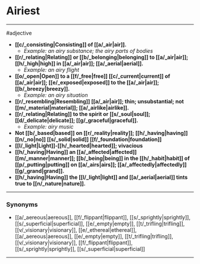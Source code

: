 # Airiest
---
#adjective
- **[[c/_consisting|Consisting]] of [[a/_air|air]].**
	- _Example: an airy substance; the airy parts of bodies_
- **[[r/_relating|Relating]] or [[b/_belonging|belonging]] to [[a/_air|air]]; [[h/_high|high]] in [[a/_air|air]]; [[a/_aerial|aerial]].**
	- _Example: an airy flight_
- **[[o/_open|Open]] to a [[f/_free|free]] [[c/_current|current]] of [[a/_air|air]]; [[e/_exposed|exposed]] to the [[a/_air|air]]; [[b/_breezy|breezy]].**
	- _Example: an airy situation_
- **[[r/_resembling|Resembling]] [[a/_air|air]]; thin; unsubstantial; not [[m/_material|material]]; [[a/_airlike|airlike]].**
- **[[r/_relating|Relating]] to the spirit or [[s/_soul|soul]]; [[d/_delicate|delicate]]; [[g/_graceful|graceful]].**
	- _Example: airy music_
- **Not [[b/_based|based]] on [[r/_reality|reality]]; [[h/_having|having]] [[n/_no|no]] [[s/_solid|solid]] [[f/_foundation|foundation]]**
- **[[l/_light|Light]]-[[h/_hearted|hearted]]; vivacious**
- **[[h/_having|Having]] an [[a/_affected|affected]] [[m/_manner|manner]]; [[b/_being|being]] in the [[h/_habit|habit]] of [[p/_putting|putting]] on [[a/_airs|airs]]; [[a/_affectedly|affectedly]] [[g/_grand|grand]].**
- **[[h/_having|Having]] the [[l/_light|light]] and [[a/_aerial|aerial]] tints true to [[n/_nature|nature]].**
---
### Synonyms
- [[a/_aereous|aereous]], [[f/_flippant|flippant]], [[s/_sprightly|sprightly]], [[s/_superficial|superficial]], [[e/_empty|empty]], [[t/_trifling|trifling]], [[v/_visionary|visionary]], [[e/_ethereal|ethereal]], [[a/_aereous|aereous]], [[e/_empty|empty]], [[t/_trifling|trifling]], [[v/_visionary|visionary]], [[f/_flippant|flippant]], [[s/_sprightly|sprightly]], [[s/_superficial|superficial]]
---
